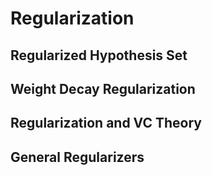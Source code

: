 # Regularization

## Regularized Hypothesis Set


## Weight Decay Regularization


## Regularization and VC Theory

## General Regularizers
